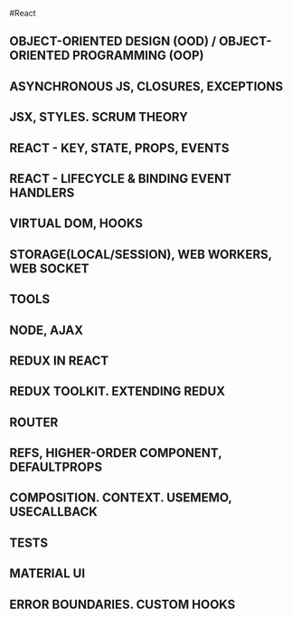 #React 

## OBJECT-ORIENTED DESIGN (OOD) / OBJECT-ORIENTED PROGRAMMING (OOP)

## ASYNCHRONOUS JS, CLOSURES, EXCEPTIONS

## JSX, STYLES. SCRUM THEORY

## REACT - KEY, STATE, PROPS, EVENTS

## REACT - LIFECYCLE & BINDING EVENT HANDLERS

## VIRTUAL DOM, HOOKS

## STORAGE(LOCAL/SESSION), WEB WORKERS, WEB SOCKET

## TOOLS

## NODE, AJAX

## REDUX IN REACT

## REDUX TOOLKIT. EXTENDING REDUX

## ROUTER

## REFS, HIGHER-ORDER COMPONENT, DEFAULTPROPS

## COMPOSITION. CONTEXT. USEMEMO, USECALLBACK

## TESTS

## MATERIAL UI

## ERROR BOUNDARIES. CUSTOM HOOKS